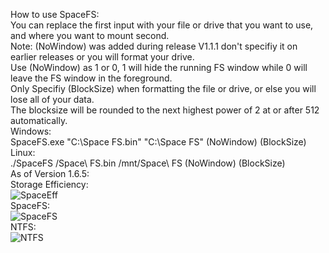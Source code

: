 How to use SpaceFS:  
You can replace the first input with your file or drive that you want to use, and where you want to mount second.  
Note: (NoWindow) was added during release V1.1.1 don't specifiy it on earlier releases or you will format your drive.  
Use (NoWindow) as 1 or 0, 1 will hide the running FS window while 0 will leave the FS window in the foreground.  
Only Specifiy (BlockSize) when formatting the file or drive, or else you will lose all of your data.  
The blocksize will be rounded to the next highest power of 2 at or after 512 automatically.  
  Windows:  
    SpaceFS.exe "C:\Space FS.bin" "C:\Space FS" (NoWindow) (BlockSize)  
  Linux:  
    ./SpaceFS /Space\ FS.bin /mnt/Space\ FS (NoWindow) (BlockSize)  
As of Version 1.6.5:  
Storage Efficiency:  
![SpaceEff](https://user-images.githubusercontent.com/46275713/213942347-c400bc6a-6e8d-42a5-8748-a5be8d45655d.png)  
SpaceFS:  
![SpaceFS](https://user-images.githubusercontent.com/46275713/218371555-be3fd2b6-2dc0-4e59-8502-be0e583b7396.png)  
NTFS:  
![NTFS](https://user-images.githubusercontent.com/46275713/218371590-5d0647e5-af09-47bf-87ca-533b2c29ab56.png)  
